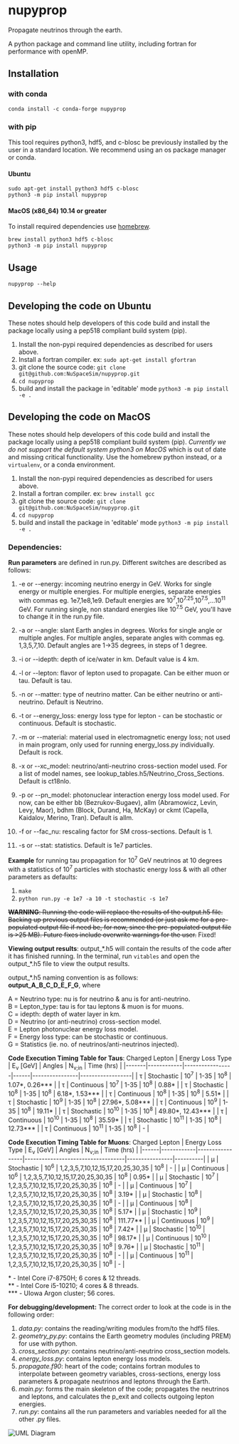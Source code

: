 # nupyprop

Propagate neutrinos through the earth.

A python package and command line utility, including fortran for performance with openMP.

## Installation

### with conda

`conda install -c conda-forge nupyprop`

### with pip

This tool requires python3, hdf5, and c-blosc be previously installed by the
user in a standard location. We recommend using an os package manager or conda.

#### Ubuntu

```
sudo apt-get install python3 hdf5 c-blosc
python3 -m pip install nupyprop
```

#### MacOS (x86_64) 10.14 or greater

To install required dependencies use [homebrew](https://brew.sh/).

```
brew install python3 hdf5 c-blosc
python3 -m pip install nupyprop
```

## Usage

`nupyprop --help`

## Developing the code on Ubuntu

These notes should help developers of this code build and install the package
locally using a pep518 compliant build system (pip).

  1. Install the non-pypi required dependencies as described for users above.
  2. Install a fortran compiler. ex: `sudo apt-get install gfortran`
  3. git clone the source code: `git clone git@github.com:NuSpaceSim/nupyprop.git`
  4. `cd nupyprop`
  5. build and install the package in 'editable' mode `python3 -m pip install -e .`

## Developing the code on MacOS

These notes should help developers of this code build and install the package
locally using a pep518 compliant build system (pip). *Currently we do not
support the default system python3 on MacOS* which is out of date and missing
critical functionality. Use the homebrew python instead, or a `virtualenv`, or
a conda environment.

  1. Install the non-pypi required dependencies as described for users above.
  2. Install a fortran compiler. ex: `brew install gcc`
  3. git clone the source code: `git clone git@github.com:NuSpaceSim/nupyprop.git`
  4. `cd nupyprop`
  5. build and install the package in 'editable' mode `python3 -m pip install -e .`

### **Dependencies:**

**Run parameters** are defined in run.py. Different switches are described as follows:

1. -e or --energy: incoming neutrino energy in GeV. Works for single energy or multiple energies. For multiple energies, separate energies with commas eg. 1e7,1e8,1e9. Default energies are 10<sup>7</sup>,10<sup>7.25</sup>,10<sup>7.5</sup>,...10<sup>11</sup> GeV. For running single, non standard energies like 10<sup>7.5</sup> GeV, you'll have to change it in the run.py file.

2. -a or --angle: slant Earth angles in degrees. Works for single angle or multiple angles. For multiple angles, separate angles with commas eg. 1,3,5,7,10. Default angles are 1->35 degrees, in steps of 1 degree.

3. -i or --idepth: depth of ice/water in km. Default value is 4 km.

4. -l or --lepton: flavor of lepton used to propagate. Can be either muon or tau. Default is tau.

5. -n or --matter: type of neutrino matter. Can be either neutrino or anti-neutrino. Default is Neutrino.

6. -t or --energy_loss: energy loss type for lepton - can be stochastic or continuous. Default is stochastic.

7. -m or --material: material used in electromagnetic energy loss; not used in main program, only used for running energy_loss.py individually. Default is rock.

8. -x or --xc_model: neutrino/anti-neutrino cross-section model used. For a list of model names, see lookup_tables.h5/Neutrino_Cross_Sections. Default is ct18nlo. 

9. -p or --pn_model: photonuclear interaction energy loss model used. For now, can be either bb (Bezrukov-Bugaev), allm (Abramowicz, Levin, Levy, Maor), bdhm (Block, Durand, Ha, McKay) or ckmt (Capella, Kaidalov, Merino, Tran). Default is allm.

10. -f or --fac_nu: rescaling factor for SM cross-sections. Default is 1.

11. -s or --stat: statistics. Default is 1e7 particles.

**Example** for running tau propagation for 10<sup>7</sup> GeV neutrinos at 10 degrees with a statistics of 10<sup>7</sup> particles with stochastic energy loss & with all other parameters as defaults:

1. `make`
2. `python run.py -e 1e7 -a 10 -t stochastic -s 1e7`

~~**WARNING**: Running the code will replace the results of the output.h5 file. Backing up previous output files is recommended (or just ask me for a pre-populated output file if need be, for now, since the pre-populated output file is >25 MB). Future fixes include overwrite warnings for the user.~~ Fixed!

**Viewing output results**:
output_\*.h5 will contain the results of the code after it has finished running. In the terminal, run `vitables` and open the output_\*.h5 file to view the output results.

output_\*.h5 naming convention is as follows:</br>
**output_A_B_C_D_E_F_G**, where

A = Neutrino type: nu is for neutrino & anu is for anti-neutrino.</br>
B = Lepton_type: tau is for tau leptons & muon is for muons.</br>
C = idepth: depth of water layer in km.</br>
D = Neutrino (or anti-neutrino) cross-section model.</br>
E = Lepton photonuclear energy loss model.</br>
F = Energy loss type: can be stochastic or continuous.</br>
G = Statistics (ie. no. of neutrinos/anti-neutrinos injected).

**Code Execution Timing Table for Taus**:
Charged Lepton | Energy Loss Type | E<sub>&nu;</sub> [GeV] | Angles | N<sub>&nu;;in</sub> | Time (hrs) |
|-------|------------|-----------------|------|----------------|------------------|
| &tau; | Stochastic | 10<sup>7</sup>  | 1-35 | 10<sup>8</sup> | 1.07*, 0.26***   |
| &tau; | Continuous | 10<sup>7</sup>  | 1-35 | 10<sup>8</sup> | 0.88*            |
| &tau; | Stochastic | 10<sup>8</sup>  | 1-35 | 10<sup>8</sup> | 6.18*, 1.53***   |
| &tau; | Continuous | 10<sup>8</sup>  | 1-35 | 10<sup>8</sup> | 5.51*            |
| &tau; | Stochastic | 10<sup>9</sup>  | 1-35 | 10<sup>8</sup> | 27.96*, 5.08***  |
| &tau; | Continuous | 10<sup>9</sup>  | 1-35 | 10<sup>8</sup> | 19.11*           |
| &tau; | Stochastic | 10<sup>10</sup> | 1-35 | 10<sup>8</sup> | 49.80*, 12.43*** |
| &tau; | Continuous | 10<sup>10</sup> | 1-35 | 10<sup>8</sup> | 35.59*           |
| &tau; | Stochastic | 10<sup>11</sup> | 1-35 | 10<sup>8</sup> | 12.73***         |
| &tau; | Continuous | 10<sup>11</sup> | 1-35 | 10<sup>8</sup> | -                |

**Code Execution Timing Table for Muons**:
Charged Lepton | Energy Loss Type | E<sub>&nu;</sub> [GeV] | Angles | N<sub>&nu;;in</sub> | Time (hrs) |
|------|------------|-----------------|-----------------------------------|----------------|----------|
| &mu; | Stochastic | 10<sup>6</sup>  | 1,2,3,5,7,10,12,15,17,20,25,30,35 | 10<sup>8</sup> | -        |
| &mu; | Continuous | 10<sup>6</sup>  | 1,2,3,5,7,10,12,15,17,20,25,30,35 | 10<sup>8</sup> | 0.95*    |
| &mu; | Stochastic | 10<sup>7</sup>  | 1,2,3,5,7,10,12,15,17,20,25,30,35 | 10<sup>8</sup> | -        |
| &mu; | Continuous | 10<sup>7</sup>  | 1,2,3,5,7,10,12,15,17,20,25,30,35 | 10<sup>8</sup> | 3.19*    |
| &mu; | Stochastic | 10<sup>8</sup>  | 1,2,3,5,7,10,12,15,17,20,25,30,35 | 10<sup>8</sup> | -        |
| &mu; | Continuous | 10<sup>8</sup>  | 1,2,3,5,7,10,12,15,17,20,25,30,35 | 10<sup>8</sup> | 5.17*    |
| &mu; | Stochastic | 10<sup>9</sup>  | 1,2,3,5,7,10,12,15,17,20,25,30,35 | 10<sup>8</sup> | 111.77** |
| &mu; | Continuous | 10<sup>9</sup>  | 1,2,3,5,7,10,12,15,17,20,25,30,35 | 10<sup>8</sup> | 7.42*    |
| &mu; | Stochastic | 10<sup>10</sup> | 1,2,3,5,7,10,12,15,17,20,25,30,35 | 10<sup>8</sup> | 98.17*   |
| &mu; | Continuous | 10<sup>10</sup> | 1,2,3,5,7,10,12,15,17,20,25,30,35 | 10<sup>8</sup> | 9.76*    |
| &mu; | Stochastic | 10<sup>11</sup> | 1,2,3,5,7,10,12,15,17,20,25,30,35 | 10<sup>8</sup> | -        |
| &mu; | Continuous | 10<sup>11</sup> | 1,2,3,5,7,10,12,15,17,20,25,30,35 | 10<sup>8</sup> | -        |

\* - Intel Core i7-8750H; 6 cores & 12 threads.</br>
\** - Intel Core i5-10210; 4 cores & 8 threads.</br>
\*** - UIowa Argon cluster; 56 cores.

**For debugging/development:**
The correct order to look at the code is in the following order:

1. _data.py_: contains the reading/writing modules from/to the hdf5 files.
2. _geometry_py.py_: contains the Earth geometry modules (including PREM) for use with python.
3. _cross_section.py_: contains neutrino/anti-neutrino cross_section models.
4. _energy_loss.py_: contains lepton energy loss models.
5. _propagate.f90_: heart of the code; contains fortran modules to interpolate between geometry variables, cross-sections, energy loss parameters & propagate neutrinos and leptons through the Earth.
6. _main.py_: forms the main skeleton of the code; propagates the neutrinos and leptons, and calculates the p_exit and collects outgoing lepton energies.
7. _run.py_: contains all the run parameters and variables needed for all the other .py files.

![UML Diagram](/figures/nupyprop_uml_full.png)

